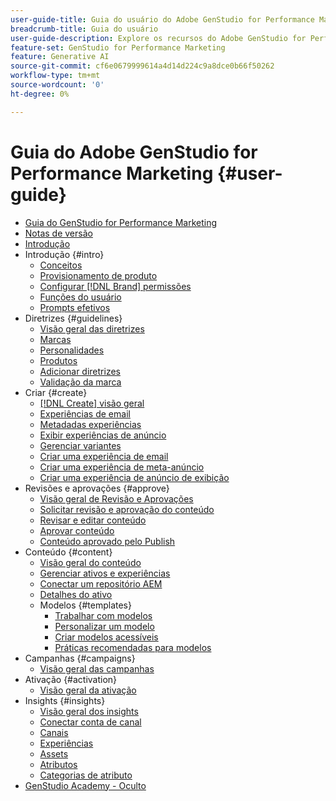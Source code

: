 ```yaml
---
user-guide-title: Guia do usuário do Adobe GenStudio for Performance Marketing
breadcrumb-title: Guia do usuário
user-guide-description: Explore os recursos do Adobe GenStudio for Performance Marketing. Saiba como criar rapidamente ativos de marca, gerar variações e otimizar experiências.
feature-set: GenStudio for Performance Marketing
feature: Generative AI
source-git-commit: cf6e0679999614a4d14d224c9a8dce0b66f50262
workflow-type: tm+mt
source-wordcount: '0'
ht-degree: 0%

---
```



# Guia do Adobe GenStudio for Performance Marketing {#user-guide}

+ [Guia do GenStudio for Performance Marketing](home.md)
+ [Notas de versão](release-notes.md)
+ [Introdução](get-started.md)
+ Introdução {#intro}
   + [Conceitos](concepts.md)
   + [Provisionamento de produto](product-provisioning.md)
   + [Configurar [!DNL Brand] permissões](configure-brand-permissions.md)
   + [Funções do usuário](user-roles.md)
   + [Prompts efetivos](effective-prompts.md)
+ Diretrizes {#guidelines}
   + [Visão geral das diretrizes](guidelines/overview.md)
   + [Marcas](guidelines/brands.md)
   + [Personalidades](guidelines/personas.md)
   + [Produtos](guidelines/products.md)
   + [Adicionar diretrizes](guidelines/add-guidelines.md)
   + [Validação da marca](guidelines/brand-validation.md)
+ Criar {#create}
   + [[!DNL Create] visão geral](create/overview.md)
   + [Experiências de email](create/email-experiences.md)
   + [Metadadas experiências](create/meta-experiences.md)
   + [Exibir experiências de anúncio](create/display-ad-experiences.md)
   + [Gerenciar variantes](create/manage-variants.md)
   + [Criar uma experiência de email](create/create-email-experience.md)
   + [Criar uma experiência de meta-anúncio](create/create-meta-ad.md)
   + [Criar uma experiência de anúncio de exibição](create/create-display-ad.md)
+ Revisões e aprovações {#approve}
   + [Visão geral de Revisão e Aprovações](approvals/overview.md)
   + [Solicitar revisão e aprovação do conteúdo](approvals/request-review.md)
   + [Revisar e editar conteúdo](approvals/review-and-edit.md)
   + [Aprovar conteúdo](approvals/approve-content.md)
   + [Conteúdo aprovado pelo Publish](approvals/publish-content.md)
+ Conteúdo {#content}
   + [Visão geral do conteúdo](content/overview.md)
   + [Gerenciar ativos e experiências](content/manage-assets.md)
   + [Conectar um repositório AEM](content/connect-aem-repo.md)
   + [Detalhes do ativo](content/asset-details.md)
   + Modelos {#templates}
      + [Trabalhar com modelos](content/use-templates.md)
      + [Personalizar um modelo](content/customize-template.md)
      + [Criar modelos acessíveis](content/accessibility-for-templates.md)
      + [Práticas recomendadas para modelos](content/best-practices-for-templates.md)
+ Campanhas {#campaigns}
   + [Visão geral das campanhas](campaigns/overview.md)
+ Ativação {#activation}
   + [Visão geral da ativação](activation/overview.md)
+ Insights {#insights}
   + [Visão geral dos insights](insights/overview.md)
   + [Conectar conta de canal](insights/connect-channel.md)
   + [Canais](insights/channels.md)
   + [Experiências](insights/experiences.md)
   + [Assets](insights/assets.md)
   + [Atributos](insights/attributes.md)
   + [Categorias de atributo](insights/attribute-category.md)
+ [GenStudio Academy - Oculto](genstudioacademy.md)
